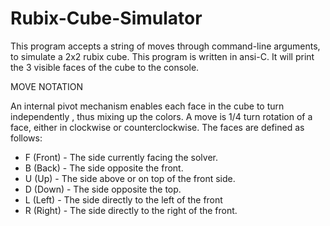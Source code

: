 # Rubix-Cube-Simulator
This program accepts a string of moves through command-line arguments, to simulate a 2x2 rubix cube.
This program is written in ansi-C. It will print the 3 visible faces of the cube to the console.

MOVE NOTATION

An internal pivot mechanism enables each face in the cube to turn independently , thus mixing up the colors. A move is 1/4 turn rotation of a face, either in clockwise or counterclockwise. The faces are defined as follows:

- F (Front)      - The side currently facing the solver.
- B (Back)       - The side opposite the front.
- U (Up)         - The side above or on top of the front side.
- D (Down)       - The side opposite the top.
- L (Left)       - The side directly to the left of the front
- R (Right)      - The side directly to the right of the front.
